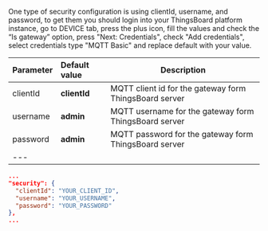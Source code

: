 One type of security configuration is using clientId, username, and password, to get them you should login into your 
ThingsBoard platform instance, go to DEVICE tab, press the plus icon, fill the values and check the “Is gateway” option,
press "Next: Credentials", check "Add credentials", select credentials type "MQTT Basic" and replace default 
with your value.

|**Parameter**|**Default value**|**Description**|
|:-|:-|-
| clientId                | **clientId**      | MQTT client id for the gateway form ThingsBoard server     |
| username                | **admin**         | MQTT username for the gateway form ThingsBoard server      |
| password                | **admin**         | MQTT password for the gateway form ThingsBoard server      |
|---


```json
...
"security": {
  "clientId": "YOUR_CLIENT_ID",
  "username": "YOUR_USERNAME",
  "password": "YOUR_PASSWORD"
},
...
```